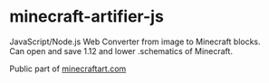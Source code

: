 # minecraft-artifier-js
JavaScript/Node.js Web Converter from image to Minecraft blocks.<br>
Can open and save 1.12 and lower .schematics of Minecraft.

Public part of <a href="https://minecraftart.com/">minecraftart.com</a>
